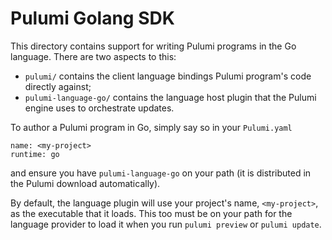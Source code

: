# Pulumi Golang SDK

This directory contains support for writing Pulumi programs in the Go language.  There are two aspects to this:

* `pulumi/` contains the client language bindings Pulumi program's code directly against;
* `pulumi-language-go/` contains the language host plugin that the Pulumi engine uses to orchestrate updates.

To author a Pulumi program in Go, simply say so in your `Pulumi.yaml`

    name: <my-project>
    runtime: go

and ensure you have `pulumi-language-go` on your path (it is distributed in the Pulumi download automatically).

By default, the language plugin will use your project's name, `<my-project>`, as the executable that it loads.  This too
must be on your path for the language provider to load it when you run `pulumi preview` or `pulumi update`.
